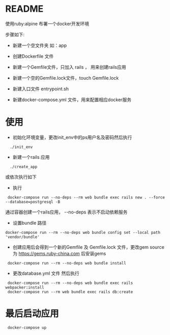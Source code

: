 # README

使用ruby:alpine 布署一个docker开发环境

步骤如下:

* 新建一个空文件夹 如：app

* 创建Dockerfile 文件

* 新建一个Gemfile文件，只加入 rails ， 用来创建rails应用

* 新建一个空的Gemfile.lock文件，touch Gemfile.lock

* 新建入口文件 entrypoint.sh

* 新建docker-compose.yml 文件，用来配置相应docker服务

# 使用

* 初始化环境变量，更改init_env中的ps用户名及密码然后执行

```shell
  ./init_env
```

* 新建一个rails 应用
```shell
  ./create_app
```
或依次执行如下

* 执行 
```shell
 docker-compose run --no-deps --rm web bundle exec rails new . --force --database=postgresql -B
```
通过容器创建一个rails应用， --no-deps 表示不启动依赖服务

* 设置bundle 路径
```shell
docker-compose run --rm --no-deps web bundle config set --local path 'vendor/bundle'
```

* 创建应用后会得到一个新的Gemfile 及 Gemfile.lock 文件，更改gem source 为 https://gems.ruby-china.com 后安装gems

```shell
 docker-compose run --rm --no-deps web bundle install
```

* 更改database.yml 文件 然后执行
```shell
 docker-compose run --rm --no-deps web bundle exec rails webpacker:install
 docker-compose run --rm web bundle exec rails db:create
```



# 最后启动应用
```shell
 docker-compose up 
```


